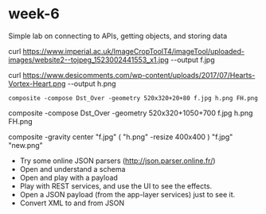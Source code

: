 # week-6

Simple lab on connecting to APIs, getting objects, and storing data




curl https://www.imperial.ac.uk/ImageCropToolT4/imageTool/uploaded-images/website2--tojpeg_1523002441553_x1.jpg --output f.jpg

curl https://www.desicomments.com/wp-content/uploads/2017/07/Hearts-Vortex-Heart.png --output h.png



`composite -compose Dst_Over -geometry 520x320+20+80 f.jpg h.png FH.png`

composite -compose Dst_Over -geometry 520x320+1050+700 f.jpg h.png FH.png

composite -gravity center "f.jpg" \( "h.png" -resize 400x400 \) "f.jpg" "new.png"


* Try some online JSON parsers (http://json.parser.online.fr/)
* Open and understand a schema
* Open and play with a payload
* Play with REST services, and use the UI to see the effects.
* Open a JSON payload (from the app-layer services) just to see it.
* Convert XML to and from JSON
